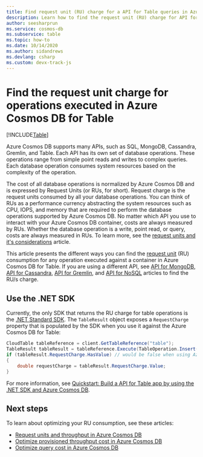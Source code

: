 ```yaml
---
title: Find request unit (RU) charge for a API for Table queries in Azure Cosmos DB
description: Learn how to find the request unit (RU) charge for API for Table queries executed against an Azure Cosmos DB container. You can use the Azure portal, .NET, Java, Python, and Node.js languages to find the RU charge. 
author: seesharprun
ms.service: cosmos-db
ms.subservice: table
ms.topic: how-to
ms.date: 10/14/2020
ms.author: sidandrews
ms.devlang: csharp
ms.custom: devx-track-js
---
```

# Find the request unit charge for operations executed in Azure Cosmos DB for Table
[!INCLUDE[Table](../includes/appliesto-table.md)]

Azure Cosmos DB supports many APIs, such as SQL, MongoDB, Cassandra, Gremlin, and Table. Each API has its own set of database operations. These operations range from simple point reads and writes to complex queries. Each database operation consumes system resources based on the complexity of the operation.

The cost of all database operations is normalized by Azure Cosmos DB and is expressed by Request Units (or RUs, for short). Request charge is the request units consumed by all your database operations. You can think of RUs as a performance currency abstracting the system resources such as CPU, IOPS, and memory that are required to perform the database operations supported by Azure Cosmos DB. No matter which API you use to interact with your Azure Cosmos DB container, costs are always measured by RUs. Whether the database operation is a write, point read, or query, costs are always measured in RUs. To learn more, see the [request units and it's considerations](../request-units.md) article.

This article presents the different ways you can find the [request unit](../request-units.md) (RU) consumption for any operation executed against a container in Azure Cosmos DB for Table. If you are using a different API, see [API for MongoDB](../mongodb/find-request-unit-charge-mongodb.md), [API for Cassandra](../cassandra/find-request-unit-charge-cassandra.md), [API for Gremlin](../find-request-unit-charge-gremlin.md), and [API for NoSQL](../find-request-unit-charge.md) articles to find the RU/s charge.

## Use the .NET SDK

Currently, the only SDK that returns the RU charge for table operations is the [.NET Standard SDK](https://www.nuget.org/packages/Microsoft.Azure.Cosmos.Table). The `TableResult` object exposes a `RequestCharge` property that is populated by the SDK when you use it against the Azure Cosmos DB for Table:

```csharp
CloudTable tableReference = client.GetTableReference("table");
TableResult tableResult = tableReference.Execute(TableOperation.Insert(new DynamicTableEntity("partitionKey", "rowKey")));
if (tableResult.RequestCharge.HasValue) // would be false when using Azure Storage Tables
{
    double requestCharge = tableResult.RequestCharge.Value;
}
```

For more information, see [Quickstart: Build a API for Table app by using the .NET SDK and Azure Cosmos DB](quickstart-dotnet.md).

## Next steps

To learn about optimizing your RU consumption, see these articles:

* [Request units and throughput in Azure Cosmos DB](../request-units.md)
* [Optimize provisioned throughput cost in Azure Cosmos DB](../optimize-cost-throughput.md)
* [Optimize query cost in Azure Cosmos DB](../optimize-cost-reads-writes.md)